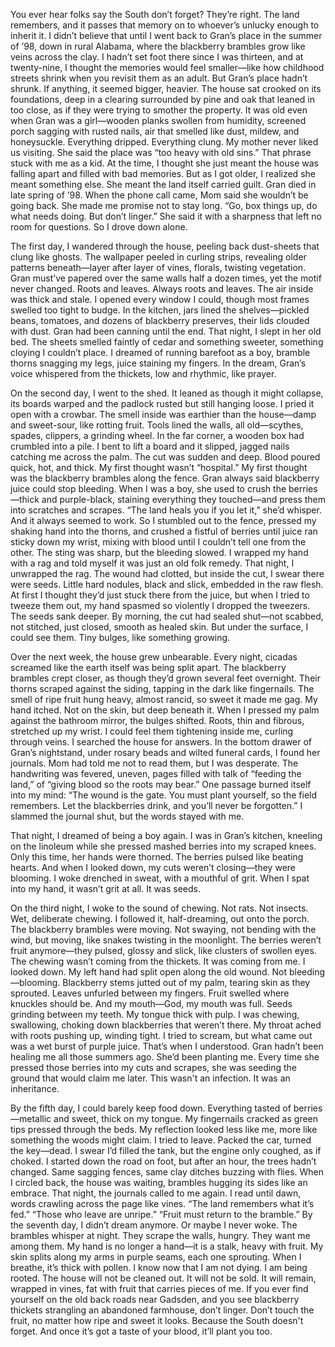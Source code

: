 You ever hear folks say the South don’t forget? They’re right. The land remembers, and it passes that memory on to whoever’s unlucky enough to inherit it. I didn’t believe that until I went back to Gran’s place in the summer of ’98, down in rural Alabama, where the blackberry brambles grow like veins across the clay.
I hadn’t set foot there since I was thirteen, and at twenty-nine, I thought the memories would feel smaller—like how childhood streets shrink when you revisit them as an adult. But Gran’s place hadn’t shrunk. If anything, it seemed bigger, heavier.
The house sat crooked on its foundations, deep in a clearing surrounded by pine and oak that leaned in too close, as if they were trying to smother the property. It was old even when Gran was a girl—wooden planks swollen from humidity, screened porch sagging with rusted nails, air that smelled like dust, mildew, and honeysuckle. Everything dripped. Everything clung.
My mother never liked us visiting. She said the place was “too heavy with old sins.” That phrase stuck with me as a kid. At the time, I thought she just meant the house was falling apart and filled with bad memories. But as I got older, I realized she meant something else. She meant the land itself carried guilt.
Gran died in late spring of ’98. When the phone call came, Mom said she wouldn’t be going back. She made me promise not to stay long. “Go, box things up, do what needs doing. But don’t linger.” She said it with a sharpness that left no room for questions. So I drove down alone.
 
The first day, I wandered through the house, peeling back dust-sheets that clung like ghosts. The wallpaper peeled in curling strips, revealing older patterns beneath—layer after layer of vines, florals, twisting vegetation. Gran must’ve papered over the same walls half a dozen times, yet the motif never changed. Roots and leaves. Always roots and leaves.
The air inside was thick and stale. I opened every window I could, though most frames swelled too tight to budge. In the kitchen, jars lined the shelves—pickled beans, tomatoes, and dozens of blackberry preserves, their lids clouded with dust. Gran had been canning until the end.
That night, I slept in her old bed. The sheets smelled faintly of cedar and something sweeter, something cloying I couldn’t place. I dreamed of running barefoot as a boy, bramble thorns snagging my legs, juice staining my fingers. In the dream, Gran’s voice whispered from the thickets, low and rhythmic, like prayer.
 
On the second day, I went to the shed.
It leaned as though it might collapse, its boards warped and the padlock rusted but still hanging loose. I pried it open with a crowbar. The smell inside was earthier than the house—damp and sweet-sour, like rotting fruit. Tools lined the walls, all old—scythes, spades, clippers, a grinding wheel.
In the far corner, a wooden box had crumbled into a pile. I bent to lift a board and it slipped, jagged nails catching me across the palm.
The cut was sudden and deep. Blood poured quick, hot, and thick. My first thought wasn’t “hospital.” My first thought was the blackberry brambles along the fence.
Gran always said blackberry juice could stop bleeding. When I was a boy, she used to crush the berries—thick and purple-black, staining everything they touched—and press them into scratches and scrapes. “The land heals you if you let it,” she’d whisper. And it always seemed to work.
So I stumbled out to the fence, pressed my shaking hand into the thorns, and crushed a fistful of berries until juice ran sticky down my wrist, mixing with blood until I couldn’t tell one from the other. The sting was sharp, but the bleeding slowed. I wrapped my hand with a rag and told myself it was just an old folk remedy.
That night, I unwrapped the rag.
The wound had clotted, but inside the cut, I swear there were seeds. Little hard nodules, black and slick, embedded in the raw flesh. At first I thought they’d just stuck there from the juice, but when I tried to tweeze them out, my hand spasmed so violently I dropped the tweezers. The seeds sank deeper.
By morning, the cut had sealed shut—not scabbed, not stitched, just closed, smooth as healed skin. But under the surface, I could see them. Tiny bulges, like something growing.
 
Over the next week, the house grew unbearable.
Every night, cicadas screamed like the earth itself was being split apart. The blackberry brambles crept closer, as though they’d grown several feet overnight. Their thorns scraped against the siding, tapping in the dark like fingernails. The smell of ripe fruit hung heavy, almost rancid, so sweet it made me gag.
My hand itched. Not on the skin, but deep beneath it. When I pressed my palm against the bathroom mirror, the bulges shifted. Roots, thin and fibrous, stretched up my wrist. I could feel them tightening inside me, curling through veins.
I searched the house for answers. In the bottom drawer of Gran’s nightstand, under rosary beads and wilted funeral cards, I found her journals. Mom had told me not to read them, but I was desperate.
The handwriting was fevered, uneven, pages filled with talk of “feeding the land,” of “giving blood so the roots may bear.” One passage burned itself into my mind:
“The wound is the gate. You must plant yourself, so the field remembers. Let the blackberries drink, and you’ll never be forgotten.”
I slammed the journal shut, but the words stayed with me.
 
That night, I dreamed of being a boy again. I was in Gran’s kitchen, kneeling on the linoleum while she pressed mashed berries into my scraped knees. Only this time, her hands were thorned. The berries pulsed like beating hearts. And when I looked down, my cuts weren’t closing—they were blooming.
I woke drenched in sweat, with a mouthful of grit. When I spat into my hand, it wasn’t grit at all. It was seeds.
 
On the third night, I woke to the sound of chewing.
Not rats. Not insects. Wet, deliberate chewing.
I followed it, half-dreaming, out onto the porch.
The blackberry brambles were moving. Not swaying, not bending with the wind, but moving, like snakes twisting in the moonlight. The berries weren’t fruit anymore—they pulsed, glossy and slick, like clusters of swollen eyes.
The chewing wasn’t coming from the thickets. It was coming from me.
I looked down. My left hand had split open along the old wound. Not bleeding—blooming. Blackberry stems jutted out of my palm, tearing skin as they sprouted. Leaves unfurled between my fingers. Fruit swelled where knuckles should be.
And my mouth—God, my mouth was full. Seeds grinding between my teeth. My tongue thick with pulp. I was chewing, swallowing, choking down blackberries that weren’t there. My throat ached with roots pushing up, winding tight.
I tried to scream, but what came out was a wet burst of purple juice.
That’s when I understood.
Gran hadn’t been healing me all those summers ago. She’d been planting me. Every time she pressed those berries into my cuts and scrapes, she was seeding the ground that would claim me later.
This wasn't an infection. It was an inheritance.
 
By the fifth day, I could barely keep food down. Everything tasted of berries—metallic and sweet, thick on my tongue. My fingernails cracked as green tips pressed through the beds. My reflection looked less like me, more like something the woods might claim.
I tried to leave. Packed the car, turned the key—dead. I swear I’d filled the tank, but the engine only coughed, as if choked. I started down the road on foot, but after an hour, the trees hadn’t changed. Same sagging fences, same clay ditches buzzing with flies. When I circled back, the house was waiting, brambles hugging its sides like an embrace.
That night, the journals called to me again. I read until dawn, words crawling across the page like vines. “The land remembers what it’s fed.” “Those who leave are unripe.” “Fruit must return to the bramble.”
By the seventh day, I didn’t dream anymore. Or maybe I never woke.
The brambles whisper at night. They scrape the walls, hungry. They want me among them. My hand is no longer a hand—it is a stalk, heavy with fruit. My skin splits along my arms in purple seams, each one sprouting. When I breathe, it’s thick with pollen.
I know now that I am not dying. I am being rooted.
The house will not be cleaned out. It will not be sold. It will remain, wrapped in vines, fat with fruit that carries pieces of me.
If you ever find yourself on the old back roads near Gadsden, and you see blackberry thickets strangling an abandoned farmhouse, don’t linger. Don’t touch the fruit, no matter how ripe and sweet it looks.
Because the South doesn't forget. And once it’s got a taste of your blood, it’ll plant you too.
 

